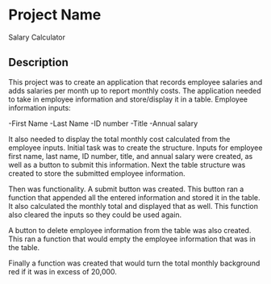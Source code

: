 # Project Name
 Salary Calculator

## Description

This project was to create  an application that records employee salaries and adds salaries per month up to report monthly costs. 
The application needed to take in employee information and store/display it in a table.
Employee information inputs:

-First Name
-Last Name
-ID number
-Title
-Annual salary

It also needed to display the total monthly cost calculated from the employee inputs.
Initial task was to create the structure. Inputs for employee first name, last name, ID number, title, and annual salary were created, as well as a button to submit this information.
Next the table structure was created to store the submitted employee information.

Then was functionality.  A submit button was created.  This button ran a function that appended all the entered information and stored it in the table.  It also calculated the monthly total and displayed that as well.  This function also cleared the inputs so they could be used again.

A button to delete employee information from the table was also created.  This ran a function that would empty the employee information that was in the table.

Finally a function was created that would turn the total monthly background red if it was in excess of 20,000.


